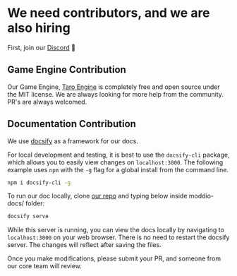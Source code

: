 # We need contributors, and we are also hiring

First, join our [Discord](https://discord.gg/XRe8T7K) :mechanical_arm:

## Game Engine Contribution

  Our Game Engine, [Taro Engine](https://github.com/moddio/taro2) is completely free and open source under the MIT license. We are always looking for more help from the community. PR's are always welcomed.

## Documentation Contribution

We use [docsify](https://docsify.js.org/#/) as a framework for our docs.

For local development and testing, it is best to use the `docsify-cli` package, which allows you to easily view changes on `localhost:3000`. The following example uses `npm` with the `-g` flag for a global install from the command line.

```sh
npm i docsify-cli -g
```

To run our doc locally, clone [our repo](https://github.com/moddio/moddio-docs) and typing below inside moddio-docs/ folder:

```sh
docsify serve
```

While this server is running, you can view the docs locally by navigating to `localhost:3000` on your web browser. There is no need to restart the docsify server. The changes will reflect after saving the files.

Once you make modifications, please submit your PR, and someone from our core team will review.
